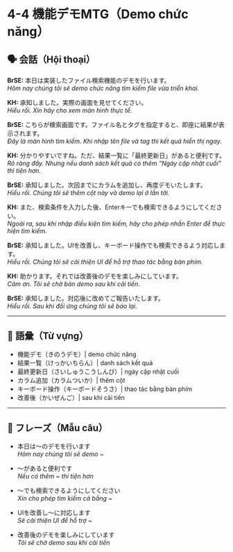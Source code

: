 # 4-4 機能デモMTG（Demo chức năng）

## 🗣️ 会話（Hội thoại）

**BrSE:** 本日は実装したファイル検索機能のデモを行います。  
*Hôm nay chúng tôi sẽ demo chức năng tìm kiếm file vừa triển khai.*  

**KH:** 承知しました。実際の画面を見せてください。  
*Hiểu rồi. Xin hãy cho xem màn hình thực tế.*  

**BrSE:** こちらが検索画面です。ファイル名とタグを指定すると、即座に結果が表示されます。  
*Đây là màn hình tìm kiếm. Khi nhập tên file và tag thì kết quả hiển thị ngay.*  

**KH:** 分かりやすいですね。ただ、結果一覧に「最終更新日」があると便利です。  
*Rõ ràng đấy. Nhưng nếu danh sách kết quả có thêm “Ngày cập nhật cuối” thì tiện hơn.*  

**BrSE:** 承知しました。次回までにカラムを追加し、再度デモいたします。  
*Hiểu rồi. Chúng tôi sẽ thêm cột này và demo lại ở lần tới.*  

**KH:** また、検索条件を入力した後、Enterキーでも検索できるようにしてください。  
*Ngoài ra, sau khi nhập điều kiện tìm kiếm, hãy cho phép nhấn Enter để thực hiện tìm kiếm.*  

**BrSE:** 承知しました。UIを改善し、キーボード操作でも検索できるよう対応します。  
*Hiểu rồi. Chúng tôi sẽ cải thiện UI để hỗ trợ thao tác bằng bàn phím.*  

**KH:** 助かります。それでは改善後のデモを楽しみにしています。  
*Cảm ơn. Tôi sẽ chờ bản demo sau khi cải tiến.*  

**BrSE:** 承知しました。対応後に改めてご報告いたします。  
*Hiểu rồi. Sau khi đối ứng chúng tôi sẽ báo lại.*  

---

## 📖 語彙（Từ vựng）

- 機能デモ（きのうデモ）| demo chức năng  
- 結果一覧（けっかいちらん）| danh sách kết quả  
- 最終更新日（さいしゅうこうしんび）| ngày cập nhật cuối  
- カラム追加（カラムついか）| thêm cột  
- キーボード操作（キーボードそうさ）| thao tác bằng bàn phím  
- 改善後（かいぜんご）| sau khi cải tiến  

---

## 📝 フレーズ（Mẫu câu）

- 本日は～のデモを行います  
  *Hôm nay chúng tôi sẽ demo ~*  

- ～があると便利です  
  *Nếu có thêm ~ thì tiện hơn*  

- ～でも検索できるようにしてください  
  *Xin cho phép tìm kiếm cả bằng ~*  

- UIを改善し～に対応します  
  *Sẽ cải thiện UI để hỗ trợ ~*  

- 改善後のデモを楽しみにしています  
  *Tôi sẽ chờ demo sau khi cải tiến*  
